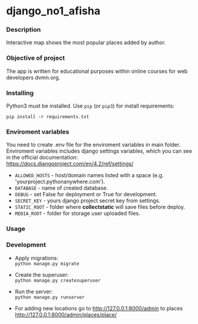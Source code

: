 # django_no1_afisha

### Description  
Interactive map shows the most popular places added by author.

### Objective of project
The app is written for educational purposes within online courses for web developers dvmn.org.

### Installing

Python3 must be installed. 
Use `pip` (or `pip3`) for install requirements:
```
pip install -r requirements.txt
```  

### Enviroment variables

You need to create .env file for the enviroment variables in main folder.  
Enviroment variables includes django settings variables, which you can see in the official documentation: https://docs.djangoproject.com/en/4.2/ref/settings/  
- `ALLOWED_HOSTS` - host/domain names listed with a space (e.g. 'yourproject.pythonanywhere.com').
- `DATABASE` - name of created database.
- `DEBUG` - set False for deployment or True for development.
- `SECRET_KEY` - yours django project secret key from settings.
- `STATIC_ROOT` - folder where **collectstatic** will save files before deploy.
- `MEDIA_ROOT` - folder for storage user uploaded files.

### Usage  

### Development

- Apply migrations:  
```python manage.py migrate```

- Create the superuser:  
```python manage.py createsuperuser```

- Run the server:  
```python manage.py runserver```

- For adding new locations go to http://127.0.0.1:8000/admin to places http://127.0.0.1:8000/admin/places/place/ 
